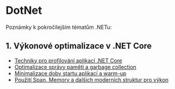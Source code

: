 # DotNet

Poznámky k pokročilejším tématům .NETu:

## 1\. **Výkonové optimalizace v .NET Core**

-   [Techniky pro profilování aplikací .NET Core](Profilovani_aplikaci.md)
-   [Optimalizace správy paměti a garbage collection](Sprava_pameti.md)
-   [Minimalizace doby startu aplikací a warm-up](Minimalizace_doby_startu_aplikace.md)
-   [Použití Span<T>, Memory<T> a dalších moderních struktur pro výkon](Span_Memory.md)

